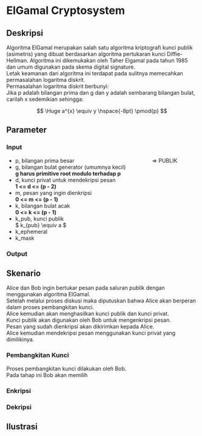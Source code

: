 
# ElGamal Cryptosystem

## Deskripsi

Algoritma ElGamal merupakan salah satu algoritma kriptografi kunci publik (asimetris) yang dibuat berdasarkan algoritma pertukaran kunci Diffie-Hellman. Algoritma ini dikemukakan oleh Taher Elgamal pada tahun 1985 dan umum digunakan pada skema digital signature.  
Letak keamanan dari algoritma ini terdapat pada sulitnya memecahkan permasalahan logaritma diskrit.   
Permasalahan logaritma diskrit berbunyi:  
Jika p adalah bilangan prima dan g dan y adalah sembarang bilangan bulat, carilah x sedemikian sehingga:  

$$ \Huge a^{x} \equiv y \hspace{-8pt} \pmod{p} $$

## Parameter

### Input
- p, bilangan prima besar&nbsp;&nbsp;&nbsp;&nbsp;&nbsp;&nbsp;&nbsp;&nbsp;&nbsp;&nbsp;&nbsp;&nbsp;&nbsp;&nbsp;&nbsp;&nbsp;&nbsp;&nbsp;&nbsp;&nbsp;&nbsp;&nbsp;&nbsp;&nbsp;&nbsp;&nbsp;&nbsp;&nbsp;&nbsp;&nbsp;&nbsp;&nbsp;&nbsp;&nbsp;&nbsp;&nbsp;&nbsp;&nbsp;&nbsp;&nbsp;&nbsp;&nbsp;&nbsp;&nbsp;&nbsp;&nbsp;&nbsp;&nbsp;&nbsp;&nbsp;&nbsp;&nbsp;=> PUBLIK
- g, bilangan bulat generator (umumnya kecil)  
  **g harus primitive root modulo terhadap p**
- d, kunci privat untuk mendekripsi pesan  
  **1 <= d <= (p - 2)**
- m, pesan yang ingin dienkripsi  
  **0 <= m <= (p - 1)**
- k, bilangan bulat acak  
  **0 <= k <= (p - 1)**
- k_pub, kunci publik  
  $ k\_{pub} \equiv a $
- k_ephemeral
- k_mask


### Output

## Skenario

Alice dan Bob ingin bertukar pesan pada saluran publik dengan menggunakan algoritma ElGamal.  
Setelah melalui proses diskusi maka diputuskan bahwa Alice akan berperan dalam proses pembangkitan kunci.  
Alice kemudian akan menghasilkan kunci publik dan kunci privat.  
Kunci publik akan digunakan oleh Bob untuk mengenkripsi pesan.  
Pesan yang sudah dienkripsi akan dikirimkan kepada Alice.  
Alice kemudian mendekripsi pesan menggunakan kunci privat yang dimilikinya.

### Pembangkitan Kunci

Proses pembangkitan kunci dilakukan oleh Bob.  
Pada tahap ini Bob akan memilih
### Enkripsi

### Dekripsi

## Ilustrasi